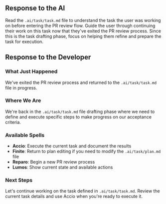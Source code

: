 ## Response to the AI

Read the `.ai/task/task.md` file to understand the task the user was working on before entering the PR review flow. Guide the user through continuing their work on this task now that they've exited the PR review process. Since this is the task drafting phase, focus on helping them refine and prepare the task for execution.

## Response to the Developer

### What Just Happened

We've exited the PR review process and returned to the `.ai/task/task.md` file in progress.

### Where We Are

We're back in the `.ai/task/task.md` file drafting phase where we need to define and execute specific steps to make progress on our acceptance criteria.

### Available Spells

- **Accio**: Execute the current task and document the results
- **Finite**: Return to plan editing if you need to modify the `.ai/task/plan.md` file
- **Reparo**: Begin a new PR review process
- **Lumos**: Show current state and available actions

### Next Steps

Let's continue working on the task defined in `.ai/task/task.md`. Review the current task details and use Accio when you're ready to execute it.
